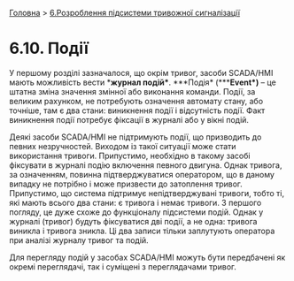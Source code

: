 [Головна](README.md) > [6.Розроблення підсистеми тривожної сигналізації](6.md)

# 6.10. Події

У першому розділі зазначалося, що окрім тривог, засоби SCADA/HMI мають можливість вести ***журнал подій\***. ***Подія\* (*****Event\*)** – це штатна зміна значення змінної або виконання команди. Події, за великим рахунком, не потребують означення автомату стану, або точніше, там є два стани: виникнення події і відсутність події. Факт виникнення події потребує фіксації в журналі або у вікні подій. 

Деякі засоби SCADA/HMI не підтримують події, що призводить до певних незручностей. Виходом із такої ситуації може стати використання тривоги. Припустимо, необхідно в такому засобі фіксувати в журналі подію включення певного двигуна. Однак тривога, за означенням, повинна підтверджуватися оператором, що в даному випадку не потрібно і може призвести до затоплення тривог. Припустимо, що система підтримує непідтверджувані тривоги, тобто ті, які мають всього два стани: є тривога і немає тривоги. З першого погляду, це дуже схоже до функціоналу підсистеми подій. Однак у журналі (тривог) будуть фіксуватися дві події, а не одна: тривога виникла і тривога зникла. Ці два записи тільки заплутують оператора при аналізі журналу тривог та подій.     

Для перегляду подій у засобах SCADA/HMI можуть бути передбачені як окремі переглядачі, так і суміщені з переглядачами тривог.  